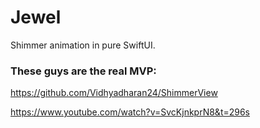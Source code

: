 # Jewel

Shimmer animation in pure SwiftUI.

### These guys are the real MVP:
https://github.com/Vidhyadharan24/ShimmerView

https://www.youtube.com/watch?v=SvcKjnkprN8&t=296s
